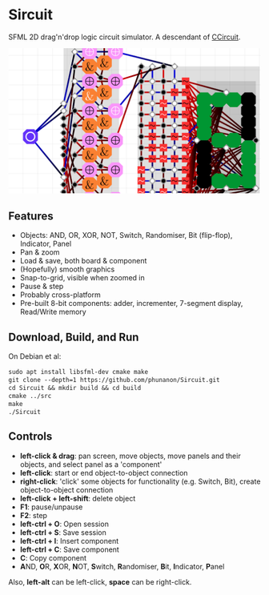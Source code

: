 # Sircuit
SFML 2D drag'n'drop logic circuit simulator. A descendant of [CCircuit](https://github.com/phunanon/CCircuit).

![3+2=5 demo](media/add_and_display_min.png)

## Features

* Objects: AND, OR, XOR, NOT, Switch, Randomiser, Bit (flip-flop), Indicator, Panel
* Pan & zoom
* Load & save, both board & component
* (Hopefully) smooth graphics
* Snap-to-grid, visible when zoomed in
* Pause & step
* Probably cross-platform
* Pre-built 8-bit components: adder, incrementer, 7-segment display, Read/Write memory

## Download, Build, and Run

On Debian et al:

    sudo apt install libsfml-dev cmake make
    git clone --depth=1 https://github.com/phunanon/Sircuit.git
    cd Sircuit && mkdir build && cd build
    cmake ../src
    make
    ./Sircuit

## Controls

* **left-click & drag**: pan screen, move objects, move panels and their objects, and select panel as a 'component'
* **left-click**: start or end object-to-object connection
* **right-click**: 'click' some objects for functionality (e.g. Switch, Bit), create object-to-object connection
* **left-click + left-shift**: delete object
* **F1**: pause/unpause
* **F2**: step
* **left-ctrl + O**: Open session
* **left-ctrl + S**: Save session
* **left-ctrl + I**: Insert component
* **left-ctrl + C**: Save component
* **C**: Copy component
* **A**ND, **O**R, **X**OR, **N**OT, **S**witch, **R**andomiser, **B**it, **I**ndicator, **P**anel

Also, **left-alt** can be left-click, **space** can be right-click.
